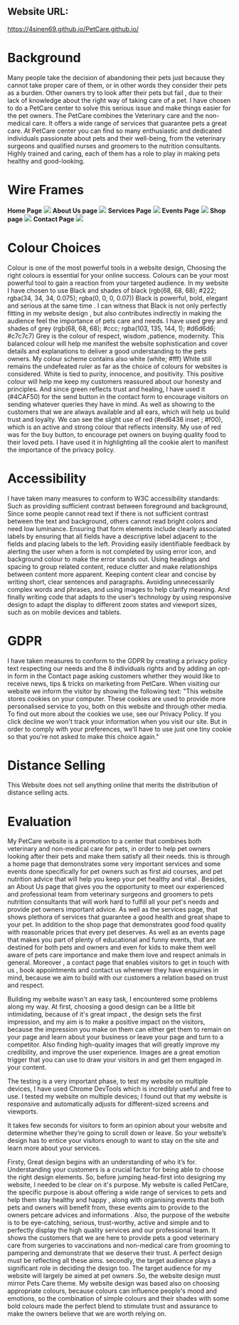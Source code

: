## Website URL:
https://4sinen69.github.io/PetCare.github.io/
# Background
Many people take the decision of abandoning their pets just because they cannot take proper care of them, or in other words they consider their pets as a burden. Other owners try to look after their pets but fail , due to their lack of knowledge about the right way of taking care of a pet.  I have chosen to do a PetCare center to solve this serious issue and make things easier for the pet owners. The PetCare combines the Veterinary care and the non-medical care. It offers a wide range of services that guarantee pets a great care.  At PetCare center  you can find so many enthusiastic and dedicated individuals passionate about pets and their well-being, from the veterinary surgeons and qualified nurses  and groomers to the nutrition consultants. Highly trained and caring, each of them has a role to play in making pets healthy and good-looking.

# Wire Frames

**Home Page**
![](wireframes/Home.JPG)
**About Us page**
![](wireframes/About.JPG)
**Services Page**
![](wireframes/Services.JPG)
**Events Page**
![](wireframes/Events.JPG)
**Shop page**
![](wireframes/Shop.JPG)
**Contact Page**
![](wireframes/Contact.JPG)


# Colour Choices
Colour is one of the most powerful tools in a website design, Choosing the right colours is essential for your online success. Colours can be your most powerful tool to gain a reaction from your targeted audience. 
In my website I have chosen to use Black and shades of black  (rgb(68, 68, 68); #222;  rgba(34, 34, 34, 0.075); rgba(0, 0, 0, 0.07))
Black is powerful, bold, elegant and serious at the same time . I can witness that Black is not only perfectly fitting in my website design , but also contributes indirectly  in making  the audience feel the importance of pets care and needs.
I have used grey and shades of grey (rgb(68, 68, 68); #ccc; rgba(103, 135, 144, 1); #d6d6d6; #c7c7c7)
Grey is the colour of respect, wisdom ,patience, modernity. This balanced colour will help me manifest the website sophistication  and cover details and explanations to deliver a good understanding to the pets owners.
My colour scheme contains also white (white; #fff)
White still remains the undefeated ruler as far as the choice of colours for websites is considered. White is tied to purity, innocence, and positivity.  This positive colour will help me keep my customers reassured about our honesty and principles. 
And since green reflects trust and healing, I have used it (#4CAF50)  for the send button in the contact form to encourage visitors on sending whatever queries they have in mind. As well as showing to the customers that we are always available and all ears, which will help us build trust and loyalty. 
We can see the slight use of red (#ed6436 inset ; #f00), which is an active and strong colour that reflects intensity. My use of red was for the buy button, to encourage pet owners on buying quality food to their loved pets. I have used it in highlighting all the cookie alert to manifest the importance of the privacy policy.

# Accessibility
I have taken many measures to conform to W3C accessibility standards:
Such as providing sufficient contrast between foreground and background, Since some people cannot read text if there is not sufficient contrast between the text and background, others cannot read bright colors and need low luminance.
Ensuring that form elements include clearly associated labels by ensuring that all fields have a descriptive label adjacent to the fields and placing labels to the left.
Providing easily identifiable feedback by alerting the user when a form is not completed by using  error icon, and background colour to make the error stands out.
Using headings and spacing to group related content, reduce clutter and make relationships between content more apparent.
Keeping content clear and concise by writing short, clear sentences and paragraphs. Avoiding unnecessarily complex words and phrases, and using images to help clarify meaning.
And finally writing code that adapts to the user's technology by using responsive design to adapt the display to different zoom states and viewport sizes, such as on mobile devices and tablets.

# GDPR
I have taken measures to conform to the GDPR by creating a privacy policy text respecting our needs and the  8 individuals rights and by adding an opt-in form in the Contact page asking customers whether they would like to receive news, tips & tricks on marketing from PetCare.
When visiting our website we inform the visitor by showing the following text:
"This website stores cookies on your computer. These cookies are used to provide more personalised service to you, both on this website and through other media. To find out more about the cookies we use, see our Privacy Policy.
If you click decline we won't track your information when you visit our site. But in order to comply with your preferences, we'll have to use just one tiny cookie so that you're not asked to make this choice again."

# Distance Selling
This Website does not sell anything online that merits the distribution of distance selling acts.

# Evaluation
My PetCare website is a promotion to a center that combines both veterinary and non-medical  care for pets, in order to help pet owners looking after their pets and make them satisfy all their needs. this is through a home page that demonstrates some very important services and some events done specifically for pet owners such as first aid courses, and pet nutrition advice that will help you keep your pet healthy and vital . Besides, an About Us page that gives you the opportunity to meet our experienced and professional team from veterinary surgeons and groomers to pets nutrition consultants that will work hard to fulfill all your pet's needs and provide pet owners important advice. As well as the services page, that shows plethora of services that guarantee a good health and great shape to your pet. In addition to the shop page that demonstrates good food quality with reasonable prices that every pet deserves. As well as an events page that makes you part of plenty of educational and funny events, that are destined for both pets and owners and even for kids to make them well aware of pets care importance and make them love and respect animals in general. Moreover , a contact page that enables visitors to get in touch with us , book appointments and contact us whenever they have enquiries in mind, because we aim to build with our customers a relation based on trust and respect.

Building my website wasn't an easy task, I encountered some problems along my way. 
At first, choosing a good design can be a little bit intimidating, because of it's great impact ,
the design sets the first impression, and my aim is to make a positive impact on the visitors, because  the impression you make on them can either get them to remain on your page and learn about your business or leave your page and turn to a competitor. 
Also finding high-quality images that will greatly improve my credibility, and improve the user experience. Images are a great emotion trigger that you can use to draw your visitors in and get them engaged in your content.

The testing is a very important phase, to test my website on multiple devices, I have used Chrome DevTools which is incredibly useful and free to use.
I tested my website on multiple devices; I found out that my website is responsive and automatically adjusts for different-sized screens and viewports.

It takes few seconds for visitors to form an opinion about your website and determine whether they’re going to scroll down  or leave. So your website’s design has to entice your visitors enough to want to stay on the site and learn more about your services.

Firsty, Great design begins with an understanding of who it’s for. Understanding your customers is a crucial factor for being able to choose the right design elements.
So, before jumping head-first into designing my website, I needed to be clear on it's purpose. My website is called PetCare, the specific purpose is about offering a wide range of services to pets and help them stay healthy and happy , along with organising events that both pets and owners will benefit from, these events aim to provide to the owners petcare advices and informations . 
Also, the purpose of the website is to be eye-catching, serious,  trust-worthy, active and simple and to perfectly display the high quality services and our professional team.  It shows the customers that we are here to provide pets a  good veterinary care from surgeries to vaccinations and non-medical care from grooming to pampering and demonstrate that we deserve their trust. A perfect design must be reflecting all these aims.
secondly, the target audience plays  a significant role in deciding the design too.  The target audience for my website will largely be aimed at pet owners .So, the website design must mirror Pets Care theme.
My website design was based also on choosing appropriate colours, because colours can influence people's mood and emotions, so the combination of simple colours and their shades with some bold colours made the perfect blend to stimulate trust and assurance to make the owners believe that we are worth relying on.




